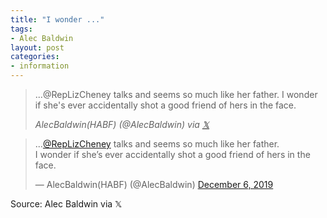 ```yaml
---
title: "I wonder ..."
tags:
- Alec Baldwin
layout: post
categories:
- information
---
```


> ...@RepLizCheney talks and seems so much like her father.
> I wonder if she's ever accidentally shot a good friend of hers in the face.
>
> <cite>AlecBaldwin(HABF) (@AlecBaldwin) via [&#120143;](https://x.com/AlecBaldwin/status/1202767070515073024)</cite>

<blockquote class="twitter-tweet"><p lang="en" dir="ltr">...<a href="https://x.com/RepLizCheney">@RepLizCheney</a> talks and seems so much like her father.<br>I wonder if she’s ever accidentally shot a good friend of hers in the face.</p>&mdash; AlecBaldwin(HABF) (@AlecBaldwin) <a href="https://x.com/AlecBaldwin/status/1202767070515073024">December 6, 2019</a></blockquote> <script async src="https://platform.x.com/widgets.js" charset="utf-8"></script>

Source: Alec Baldwin via &#120143;
